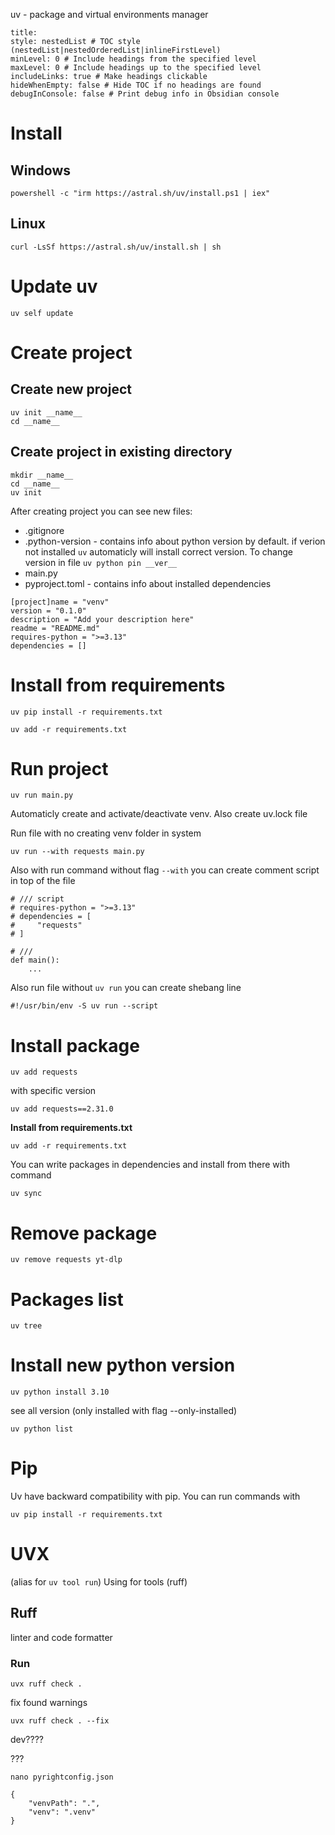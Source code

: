 uv - package and virtual environments manager 

```table-of-contents
title: 
style: nestedList # TOC style (nestedList|nestedOrderedList|inlineFirstLevel)
minLevel: 0 # Include headings from the specified level
maxLevel: 0 # Include headings up to the specified level
includeLinks: true # Make headings clickable
hideWhenEmpty: false # Hide TOC if no headings are found
debugInConsole: false # Print debug info in Obsidian console
```
# Install

## Windows

```
powershell -c "irm https://astral.sh/uv/install.ps1 | iex"
```
## Linux

```
curl -LsSf https://astral.sh/uv/install.sh | sh
```
# Update uv

```
uv self update
```

# Create project

## Create new project

```
uv init __name__
cd __name__
```
## Create project in existing directory

```
mkdir __name__
cd __name__
uv init
```

After creating project you can see new files:
- .gitignore
- .python-version - contains info about python version by default. if verion not installed `uv` automaticly will install correct version. To change version in file `uv python pin __ver__`
- main.py
- pyproject.toml - contains info about installed dependencies
```
[project]name = "venv"
version = "0.1.0"
description = "Add your description here"
readme = "README.md"
requires-python = ">=3.13"
dependencies = []
```

# Install from requirements

```
uv pip install -r requirements.txt
```
```
uv add -r requirements.txt
```
# Run project

```
uv run main.py
```

Automaticly create and activate/deactivate venv. Also create uv.lock file 

Run file with no creating venv folder in system

```
uv run --with requests main.py 
```

Also with run command without flag `--with` you can create comment script in top of the file

```
# /// script
# requires-python = ">=3.13"
# dependencies = [
#     "requests"
# ]

# ///
def main():
	...
```

Also run file without `uv run` you can create shebang line

```
#!/usr/bin/env -S uv run --script
```
# Install package

```
uv add requests
```

with specific version 

```
uv add requests==2.31.0
```

**Install from requirements.txt**

```
uv add -r requirements.txt
```

You can write packages in dependencies and install from there with command

```
uv sync
```

# Remove package

```
uv remove requests yt-dlp
```
# Packages list

```
uv tree
```

# Install new python version 

```
uv python install 3.10
```

see all version (only installed with flag --only-installed)

```
uv python list
```

# Pip

Uv have backward compatibility with pip. You can run commands with 

```
uv pip install -r requirements.txt
```
# UVX
(alias for `uv tool run`)
Using for tools (ruff)

## Ruff 
linter and code formatter

### Run 

```
uvx ruff check .
```

fix found warnings

```
uvx ruff check . --fix
```


dev????

???
```
nano pyrightconfig.json
```

```
{
	"venvPath": ".",
	"venv": ".venv"
}
```